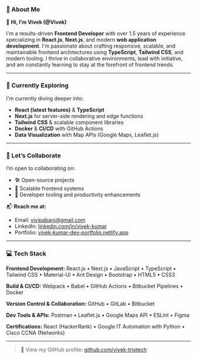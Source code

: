 ### 🌛 About Me

👋 **Hi, I’m Vivek (@Vivek)**

I'm a results-driven **Frontend Developer** with over 1.5 years of experience specializing in **React.js**, **Next.js**, and modern **web application development**. I'm passionate about crafting responsive, scalable, and maintainable frontend architectures using **TypeScript**, **Tailwind CSS**, and modern tooling. I thrive in collaborative environments, lead with initiative, and am constantly learning to stay at the forefront of frontend trends.

---

### 🌱 Currently Exploring

I'm currently diving deeper into:

* **React (latest features)** & **TypeScript**
* **Next.js** for server-side rendering and edge functions
* **Tailwind CSS** & scalable component libraries
* **Docker** & **CI/CD** with GitHub Actions
* **Data Visualization** with Map APIs (Google Maps, Leaflet.js)

---

### 🤝 Let’s Collaborate

I’m open to collaborating on:

* 🛠 Open-source projects
* 🚀 Scalable frontend systems
* 🧐 Developer tooling and productivity enhancements

📬 **Reach me at:**

* Email: [vivipabani@gmail.com](mailto:vivipabani@gmail.com)
* LinkedIn: [linkedin.com/in/vivek-kumar](https://www.linkedin.com/in/vivek-triotech)
* Portfolio: [vivek-kumar-dev-portfolio.netlify.app](https://vivek-kumar-dev-portfolio.netlify.app)

---

### 💻 Tech Stack

**Frontend Development:**
React.js • Next.js • JavaScript • TypeScript • Tailwind CSS • Material-UI • Ant Design • Bootstrap • HTML5 • CSS3

**Build & CI/CD:**
Webpack • Babel • GitHub Actions • Bitbucket Pipelines • Docker

**Version Control & Collaboration:**
GitHub • GitLab • Bitbucket

**Dev Tools & APIs:**
Postman • Leaflet.js • Google Maps API • ESLint • Figma

**Certifications:**
React (HackerRank) • Google IT Automation with Python • Cisco CCNA (Networks)

---

> 🔗 View my GitHub profile: [github.com/vivek-triotech](https://github.com/vivek-triotech)
